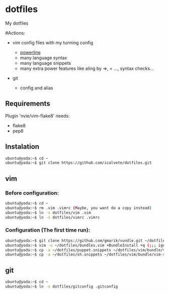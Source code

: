 # dotfiles

My dotfiles

#Actions:

* vim config files with my tunning config
  + [powerline](https://github.com/Lokaltog/powerline)
  + many language syntax 
  + many language snippets
  + many extra power features like aling by =>, = ..., syntax checks...

* git
  + config and alias

## Requirements

Plugin 'nvie/vim-flake8' needs:

  + flake8
  + pep8

## Instalation

```bash
ubuntu@yoda:~$ cd ~
ubuntu@yoda:~$ git clone https://github.com/icalvete/dotfiles.git
```

## vim

### Before configuration:

```bash
ubuntu@yoda:~$ cd ~
ubuntu@yoda:~$ rm .vim .vimrc (Maybe, you want do a copy instead)
ubuntu@yoda:~$ ln -s dotfiles/vim .vim
ubuntu@yoda:~$ ln -s dotfiles/vimrc .vimrc
```

### Configuration (The first time run):

```bash
ubuntu@yoda:~$ git clone https://github.com/gmarik/vundle.git ~/dotfiles/vim/bundle/vundle
ubuntu@yoda:~$ vim -u ~/dotfiles/bundles.vim +BundleInstall +q (¡¡¡ ignore errors !!!)
ubuntu@yoda:~$ cp -a ~/dotfiles/puppet.snippets ~/dotfiles/vim/bundle/vim-snippets/snippets/puppet.snippets
ubuntu@yoda:~$ cp -a ~/dotfiles/sh.snippets ~/dotfiles/vim/bundle/vim-snippets/snippets/sh.snippets
```

## git

```bash
ubuntu@yoda:~$ cd ~
ubuntu@yoda:~$ ln -s dotfiles/gitconfig .gitconfig
```
